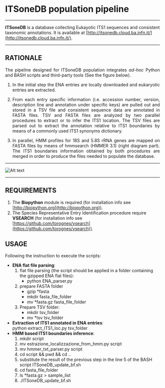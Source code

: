 # ITSoneDB population pipeline

___
**ITSoneDB** is a database collecting Eukayotic ITS1 sequences and consistent taxonomic annotations. It is available at [http://itsonedb.cloud.ba.infn.it/](http://itsonedb.cloud.ba.infn.it/). 
___
## RATIONALE  
<div align=justify>The pipeline designed for ITSoneDB population integrates <em>ad-hoc</em> Python and BASH scripts and third-party tools (See the figure below).

1. In the initial step the ENA entries are locally downloaded and eukaryotic entries are extracted.  

2. From each entry specific information (i.e. accession number, version, description line and annotation under specific keys) are pulled out and stored in a TSV file and consistent sequence data are annotated in FASTA files. TSV and FASTA files are analyzed by two parallel procedures to extract or to infer the ITS1 location. The TSV files are parsed out to extract the annotation relative to ITS1 boundaries by means of a commonly used ITS1 synonyms dictionary.
   
3. In parallel, HMM profiles for 18S and 5.8S rRNA genes are mapped on FASTA files by means of hmmsearch (HMMER 3.1) (right diagram part).  The ITS1 boundaries information obtained by both procedures are merged in order to produce the files needed to populate the database.</div>

___
![Alt text](ITSoneDB_Eukaryotes.tiff "Pipeline steps developed to generate ITSoneDB")
___

## REQUIREMENTS
1. The **Biopython** module is required (for installation info see [http://biopython.org](http://biopython.org)).
2. The Species Representative Entry Identification procedure require **VSEARCH** (for installation info see [https://github.com/torognes/vsearch](https://github.com/torognes/vsearch)).

## USAGE
Following the instruction to execute the scripts:
+ **ENA flat file parsing**:
    1. flat file parsing (the script should be applied in a folder containing the gzipped ENA flat files):
        - python ENA_parser.py
    2. prepare FASTA folder
        - gzip *fasta
        - mkdir fasta_file_folder
        - mv *fasta.gz fasta_file_folder
    3. Prepare TSV folder:
        - mkdir tsv_folder
        - mv *tsv tsv_folder
+ **Extraction of ITS1 annotated in ENA entries**:  
        python extract_ITS1_loc.py tsv_folder
+ **HMM based ITS1 boundaries inference**:  
    1. mkdir script
    2. mv estrazione_localizzazione_from_hmm.py script 
    3. mv hmmer_txt_parser.py script
    4. cd script && pwd && cd ..
    5. substitute the result of the previous step in the line 5 of the BASH script ITSoneDB_update_bf.sh
    6. cd fasta_file_folder 
    7. ls *fasta.gz > sample_list
    8. ./ITSoneDB_update_bf.sh  
 

